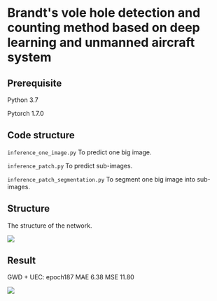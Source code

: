 # Brandt's vole hole detection and counting method based on deep learning and unmanned aircraft system
## Prerequisite

Python 3.7

Pytorch 1.7.0

## Code structure

`inference_one_image.py` To predict one big image. 

`inference_patch.py` To predict sub-images. 

`inference_patch_segmentation.py` To segment one big image into sub-images. 


## Structure

The structure of the network. 

![](./logs/A.png)

## Result

GWD + UEC: epoch187 MAE 6.38 MSE 11.80

![](./logs/B.png)
